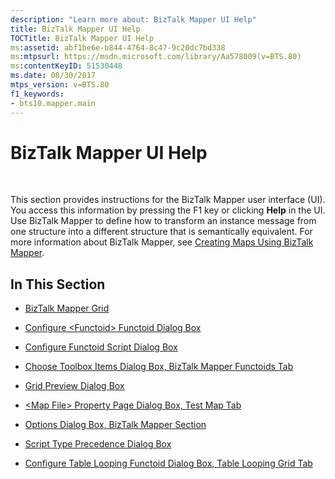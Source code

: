 ```yaml
---
description: "Learn more about: BizTalk Mapper UI Help"
title: BizTalk Mapper UI Help
TOCTitle: BizTalk Mapper UI Help
ms:assetid: abf1be6e-b844-4764-8c47-9c20dc7bd338
ms:mtpsurl: https://msdn.microsoft.com/library/Aa578009(v=BTS.80)
ms:contentKeyID: 51530448
ms.date: 08/30/2017
mtps_version: v=BTS.80
f1_keywords:
- bts10.mapper.main
---
```


# BizTalk Mapper UI Help

 

This section provides instructions for the BizTalk Mapper user interface (UI). You access this information by pressing the F1 key or clicking **Help** in the UI. Use BizTalk Mapper to define how to transform an instance message from one structure into a different structure that is semantically equivalent. For more information about BizTalk Mapper, see [Creating Maps Using BizTalk Mapper](https://msdn.microsoft.com/library/aa559261\(v=bts.80\)).

## In This Section

  - [BizTalk Mapper Grid](biztalk-mapper-grid.md)

  - [Configure \<Functoid\> Functoid Dialog Box](configure-functoid-functoid-dialog-box.md)

  - [Configure Functoid Script Dialog Box](configure-functoid-script-dialog-box.md)

  - [Choose Toolbox Items Dialog Box, BizTalk Mapper Functoids Tab](choose-toolbox-items-dialog-box-biztalk-mapper-functoids-tab.md)

  - [Grid Preview Dialog Box](grid-preview-dialog-box.md)

  - [\<Map File\> Property Page Dialog Box, Test Map Tab](map-file-property-page-dialog-box-test-map-tab.md)

  - [Options Dialog Box, BizTalk Mapper Section](options-dialog-box-biztalk-mapper-section.md)

  - [Script Type Precedence Dialog Box](script-type-precedence-dialog-box.md)

  - [Configure Table Looping Functoid Dialog Box, Table Looping Grid Tab](configure-table-looping-functoid-dialog-box-table-looping-grid-tab.md)

